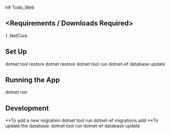 h# Todo_Web
## <Requirements / Downloads Required> 
1 .NetCore

## Set Up
dotnet tool restore
dotnet restore
dotnet tool run dotnet-ef database update

## Running the App
dotnet run

## Development
**To add a new migration
dotnet tool run dotnet-ef migrations add <MigrationName>
**To update the database:
dotnet tool run dotnet-ef database update
